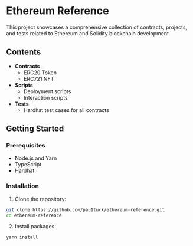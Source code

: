 # Ethereum Reference

This project showcases a comprehensive collection of contracts, projects, and tests related to Ethereum and Solidity blockchain development.

## Contents

- **Contracts**
  - ERC20 Token
  - ERC721 NFT
- **Scripts**
  - Deployment scripts
  - Interaction scripts
- **Tests**
  - Hardhat test cases for all contracts

## Getting Started

### Prerequisites

- Node.js and Yarn
- TypeScript
- Hardhat

### Installation

1. Clone the repository:

```bash
git clone https://github.com/pau1tuck/ethereum-reference.git
cd ethereum-reference
```

2. Install packages:

```bash
yarn install
```
